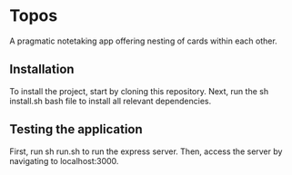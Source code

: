 # Topos
A pragmatic notetaking app offering nesting of cards within each other.


## Installation
To install the project, start by cloning this repository.
Next, run the sh install.sh bash file to install all relevant dependencies.


## Testing the application
First, run sh run.sh to run the express server.
Then, access the server by navigating to localhost:3000.
